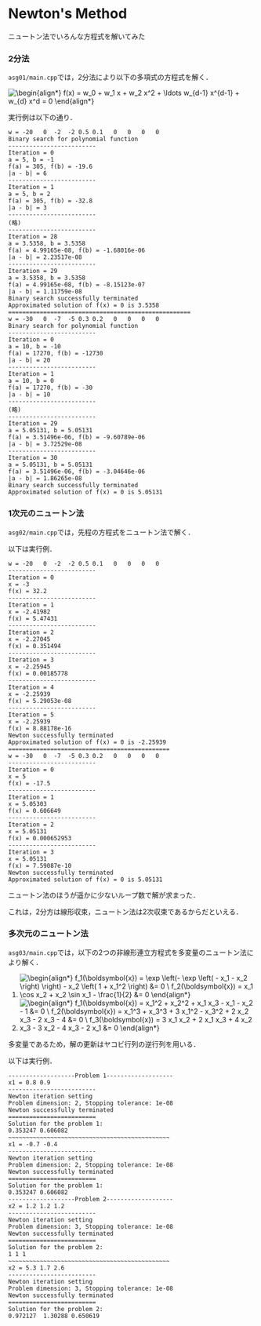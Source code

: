 # Newton's Method

ニュートン法でいろんな方程式を解いてみた

### 2分法

`asg01/main.cpp`では，2分法により以下の多項式の方程式を解く．

![\begin{align*}
 f(x) = w_0 + w_1 x + w_2 x^2 + \ldots w_{d-1} x^{d-1} + w_{d} x^d = 0
\end{align*}](https://render.githubusercontent.com/render/math?math=%5Cdisplaystyle+%5Cbegin%7Balign%7D%0A+f%28x%29+%3D+w_0+%2B+w_1+x+%2B+w_2+x%5E2+%2B+%5Cldots+w_%7Bd-1%7D+x%5E%7Bd-1%7D+%2B+w_%7Bd%7D+x%5Ed+%3D+0%0A%5Cend%7Balign%7D)

実行例は以下の通り．

```
w = -20   0  -2  -2 0.5 0.1   0   0   0   0
Binary search for polynomial function
-------------------------
Iteration = 0
a = 5, b = -1
f(a) = 305, f(b) = -19.6
|a - b| = 6
-------------------------
Iteration = 1
a = 5, b = 2
f(a) = 305, f(b) = -32.8
|a - b| = 3
-------------------------
(略)
-------------------------
Iteration = 28
a = 3.5358, b = 3.5358
f(a) = 4.99165e-08, f(b) = -1.68016e-06
|a - b| = 2.23517e-08
-------------------------
Iteration = 29
a = 3.5358, b = 3.5358
f(a) = 4.99165e-08, f(b) = -8.15123e-07
|a - b| = 1.11759e-08
Binary search successfully terminated
Approximated solution of f(x) = 0 is 3.5358
====================================================
w = -30   0  -7  -5 0.3 0.2   0   0   0   0
Binary search for polynomial function
-------------------------
Iteration = 0
a = 10, b = -10
f(a) = 17270, f(b) = -12730
|a - b| = 20
-------------------------
Iteration = 1
a = 10, b = 0
f(a) = 17270, f(b) = -30
|a - b| = 10
-------------------------
(略)
-------------------------
Iteration = 29
a = 5.05131, b = 5.05131
f(a) = 3.51496e-06, f(b) = -9.60789e-06
|a - b| = 3.72529e-08
-------------------------
Iteration = 30
a = 5.05131, b = 5.05131
f(a) = 3.51496e-06, f(b) = -3.04646e-06
|a - b| = 1.86265e-08
Binary search successfully terminated
Approximated solution of f(x) = 0 is 5.05131
```

### 1次元のニュートン法

`asg02/main.cpp`では，先程の方程式をニュートン法で解く．

以下は実行例．

```
w = -20   0  -2  -2 0.5 0.1   0   0   0   0
-------------------------
Iteration = 0
x = -3
f(x) = 32.2
-------------------------
Iteration = 1
x = -2.41982
f(x) = 5.47431
-------------------------
Iteration = 2
x = -2.27045
f(x) = 0.351494
-------------------------
Iteration = 3
x = -2.25945
f(x) = 0.00185778
-------------------------
Iteration = 4
x = -2.25939
f(x) = 5.29053e-08
-------------------------
Iteration = 5
x = -2.25939
f(x) = 8.88178e-16
Newton successfully terminated
Approximated solution of f(x) = 0 is -2.25939
==============================================
w = -30   0  -7  -5 0.3 0.2   0   0   0   0
-------------------------
Iteration = 0
x = 5
f(x) = -17.5
-------------------------
Iteration = 1
x = 5.05303
f(x) = 0.606649
-------------------------
Iteration = 2
x = 5.05131
f(x) = 0.000652953
-------------------------
Iteration = 3
x = 5.05131
f(x) = 7.59087e-10
Newton successfully terminated
Approximated solution of f(x) = 0 is 5.05131
```

ニュートン法のほうが遥かに少ないループ数で解が求まった．

これは，2分方は線形収束，ニュートン法は2次収束であるからだといえる．

### 多次元のニュートン法

`asg03/main.cpp`では，以下の2つの非線形連立方程式を多変量のニュートン法により解く．

1. ![
   \begin{align*}
   f_1(\boldsymbol{x}) = \exp \left(- \exp \left( - x_1 - x_2 \right) \right) - x_2 \left( 1 + x_1^2 \right) &= 0 \\
   f_2(\boldsymbol{x}) = x_1 \cos x_2 + x_2 \sin x_1 - \frac{1}{2} &= 0
   \end{align*}](https://render.githubusercontent.com/render/math?math=%5Clarge+%5Cdisplaystyle+%0A%5Cbegin%7Balign%2A%7D%0Af_1%28%5Cboldsymbol%7Bx%7D%29+%3D+%5Cexp+%5Cleft%28-+%5Cexp+%5Cleft%28+-+x_1+-+x_2+%5Cright%29+%5Cright%29+-+x_2+%5Cleft%28+1+%2B+x_1%5E2+%5Cright%29+%26%3D+0+%5C%5C%0Af_2%28%5Cboldsymbol%7Bx%7D%29+%3D+x_1+%5Ccos+x_2+%2B+x_2+%5Csin+x_1+-+%5Cfrac%7B1%7D%7B2%7D+%26%3D+0%0A%5Cend%7Balign%2A%7D)
2. ![
   \begin{align*}
   f_1(\boldsymbol{x}) = x_1^2 + x_2^2 + x_1 x_3 - x_1 - x_2 - 1 &= 0 \\
   	     f_2(\boldsymbol{x}) = x_1^3 + x_3^3 + 3 x_1^2 - x_3^2 + 2 x_2 x_3 - 2 x_3 - 4 &= 0 \\
   	     f_3(\boldsymbol{x}) = 3 x_1 x_2 + 2 x_1 x_3 + 4 x_2 x_3 - 3 x_2 - 4 x_3 - 2 x_1 &= 0
   \end{align*}](https://render.githubusercontent.com/render/math?math=%5Clarge+%5Cdisplaystyle+%0A%5Cbegin%7Balign%2A%7D%0Af_1%28%5Cboldsymbol%7Bx%7D%29+%3D+x_1%5E2+%2B+x_2%5E2+%2B+x_1+x_3+-+x_1+-+x_2+-+1+%26%3D+0+%5C%5C%0A%09+++++f_2%28%5Cboldsymbol%7Bx%7D%29+%3D+x_1%5E3+%2B+x_3%5E3+%2B+3+x_1%5E2+-+x_3%5E2+%2B+2+x_2+x_3+-+2+x_3+-+4+%26%3D+0+%5C%5C%0A%09+++++f_3%28%5Cboldsymbol%7Bx%7D%29+%3D+3+x_1+x_2+%2B+2+x_1+x_3+%2B+4+x_2+x_3+-+3+x_2+-+4+x_3+-+2+x_1+%26%3D+0%0A%5Cend%7Balign%2A%7D)

多変量であるため，解の更新はヤコビ行列の逆行列を用いる．

以下は実行例．

```
-------------------Problem 1-------------------
x1 = 0.8 0.9
-------------------------
Newton iteration setting
Problem dimension: 2, Stopping tolerance: 1e-08
Newton successfully terminated
=========================
Solution for the problem 1: 
0.353247 0.606082
~~~~~~~~~~~~~~~~~~~~~~~~~~~~~~~~~~~~~~~~~~~~~~
x1 = -0.7 -0.4
-------------------------
Newton iteration setting
Problem dimension: 2, Stopping tolerance: 1e-08
Newton successfully terminated
=========================
Solution for the problem 1: 
0.353247 0.606082
-------------------Problem 2-------------------
x2 = 1.2 1.2 1.2
-------------------------
Newton iteration setting
Problem dimension: 3, Stopping tolerance: 1e-08
Newton successfully terminated
=========================
Solution for the problem 2: 
1 1 1
~~~~~~~~~~~~~~~~~~~~~~~~~~~~~~~~~~~~~~~~~~~~~~
x2 = 5.3 1.7 2.6
-------------------------
Newton iteration setting
Problem dimension: 3, Stopping tolerance: 1e-08
Newton successfully terminated
=========================
Solution for the problem 2: 
0.972127  1.30288 0.650619
```

